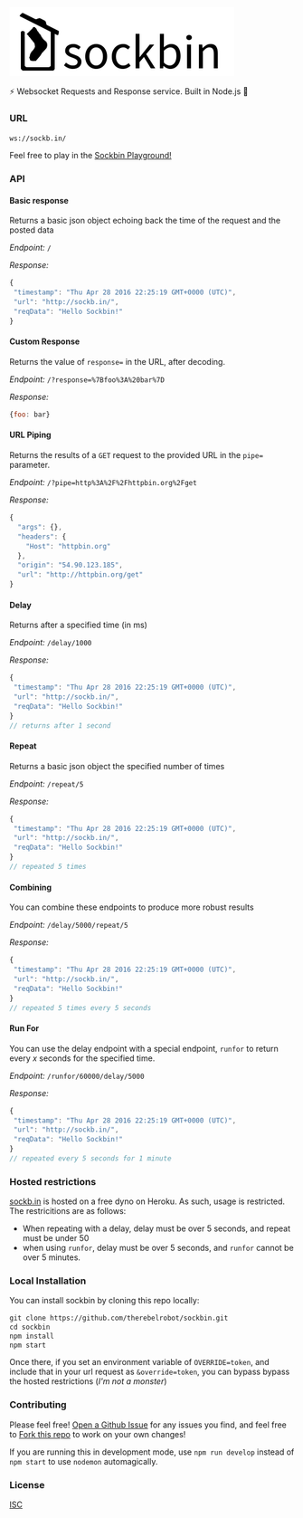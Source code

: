 ![sockbin](/sockbin-title-padding.png)

:zap: Websocket Requests and Response service. Built in Node.js :cake:

### URL

`ws://sockb.in/`

Feel free to play in the [Sockbin Playground!](http://sockb.in)

### API

#### Basic response

Returns a basic json object echoing back the time of the request and the posted data

*Endpoint:* `/`

*Response:*
```js
{
 "timestamp": "Thu Apr 28 2016 22:25:19 GMT+0000 (UTC)",
 "url": "http://sockb.in/",
 "reqData": "Hello Sockbin!"
}
```

#### Custom Response

Returns the value of `response=` in the URL, after decoding.

*Endpoint:* `/?response=%7Bfoo%3A%20bar%7D`

*Response:*
```js
{foo: bar}
```

#### URL Piping

Returns the results of a `GET` request to the provided URL in the `pipe=` parameter.

*Endpoint:* `/?pipe=http%3A%2F%2Fhttpbin.org%2Fget`

*Response:*
```js
{
  "args": {}, 
  "headers": {
    "Host": "httpbin.org"
  }, 
  "origin": "54.90.123.185", 
  "url": "http://httpbin.org/get"
}
```

#### Delay

Returns after a specified time (in ms)

*Endpoint:* `/delay/1000`

*Response:*
```js
{
 "timestamp": "Thu Apr 28 2016 22:25:19 GMT+0000 (UTC)",
 "url": "http://sockb.in/",
 "reqData": "Hello Sockbin!"
}
// returns after 1 second
```

#### Repeat

Returns a basic json object the specified number of times

*Endpoint:* `/repeat/5`

*Response:*
```js
{
 "timestamp": "Thu Apr 28 2016 22:25:19 GMT+0000 (UTC)",
 "url": "http://sockb.in/",
 "reqData": "Hello Sockbin!"
}
// repeated 5 times
```

#### Combining

You can combine these endpoints to produce more robust results

*Endpoint:* `/delay/5000/repeat/5`

*Response:*
```js
{
 "timestamp": "Thu Apr 28 2016 22:25:19 GMT+0000 (UTC)",
 "url": "http://sockb.in/",
 "reqData": "Hello Sockbin!"
}
// repeated 5 times every 5 seconds
```

#### Run For

You can use the delay endpoint with a special endpoint, `runfor` to return every *x* seconds for the specified time.

*Endpoint:* `/runfor/60000/delay/5000`

*Response:*
```js
{
 "timestamp": "Thu Apr 28 2016 22:25:19 GMT+0000 (UTC)",
 "url": "http://sockb.in/",
 "reqData": "Hello Sockbin!"
}
// repeated every 5 seconds for 1 minute
```

### Hosted restrictions

[sockb.in](http://sockb.in) is hosted on a free dyno on Heroku. As such, usage is restricted. The restricitions are as follows:
- When repeating with a delay, delay must be over 5 seconds, and repeat must be under 50
- when using `runfor`, delay must be over 5 seconds, and `runfor` cannot be over 5 minutes.

### Local Installation

You can install sockbin by cloning this repo locally:

```
git clone https://github.com/therebelrobot/sockbin.git
cd sockbin
npm install
npm start
```

Once there, if you set an environment variable of `OVERRIDE=token`, and include that in your url request as `&override=token`, you can bypass bypass the hosted restrictions (*I'm not a monster*)

### Contributing

Please feel free! [Open a Github Issue](https://github.com/therebelrobot/sockbin) for any issues you find, and feel free to [Fork this repo](https://github.com/therebelrobot/sockbin#fork-destination-box) to work on your own changes!

If you are running this in development mode, use `npm run develop` instead of `npm start` to use `nodemon` automagically.

### License

[ISC](https://tldrlegal.com/license/-isc-license)
